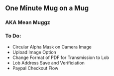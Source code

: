 ## One Minute Mug on a Mug
### AKA Mean Muggz

### To Do: 
* Circular Alpha Mask on Camera Image
* Upload Image Option
* Change Format of PDF for Transmission to Lob
* Lob Address Save and Verificiation
* Paypal Checkout Flow
